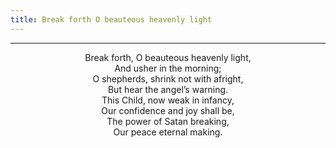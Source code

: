 ```yaml
---
title: Break forth O beauteous heavenly light
---
```


---
<center>
Break forth, O beauteous heavenly light,<br/>
And usher in the morning;<br/>
O shepherds, shrink not with afright,<br/>
But hear the angel’s warning.<br/>
This Child, now weak in infancy,<br/>
Our confidence and joy shall be,<br/>
The power of Satan breaking,<br/>
Our peace eternal making.
</center>